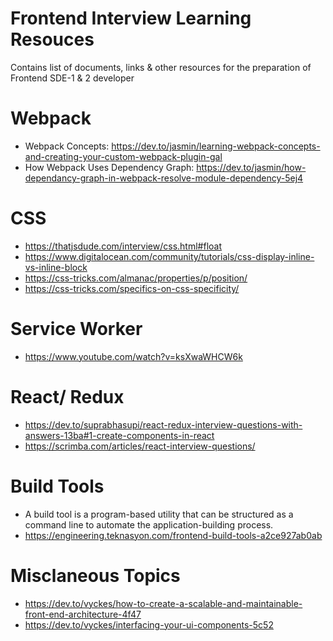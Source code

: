 # Frontend Interview Learning Resouces
Contains list of documents, links &amp; other resources for the preparation of Frontend SDE-1 & 2 developer

# Webpack
- Webpack Concepts: https://dev.to/jasmin/learning-webpack-concepts-and-creating-your-custom-webpack-plugin-gal
- How Webpack Uses Dependency Graph: https://dev.to/jasmin/how-dependancy-graph-in-webpack-resolve-module-dependency-5ej4

# CSS
- https://thatjsdude.com/interview/css.html#float
- https://www.digitalocean.com/community/tutorials/css-display-inline-vs-inline-block
- https://css-tricks.com/almanac/properties/p/position/
- https://css-tricks.com/specifics-on-css-specificity/

# Service Worker
- https://www.youtube.com/watch?v=ksXwaWHCW6k

# React/ Redux 
- https://dev.to/suprabhasupi/react-redux-interview-questions-with-answers-13ba#1-create-components-in-react
- https://scrimba.com/articles/react-interview-questions/

# Build Tools
- A build tool is a program-based utility that can be structured as a command line to automate the application-building process.
- https://engineering.teknasyon.com/frontend-build-tools-a2ce927ab0ab

# Misclaneous Topics
- https://dev.to/vyckes/how-to-create-a-scalable-and-maintainable-front-end-architecture-4f47
- https://dev.to/vyckes/interfacing-your-ui-components-5c52
